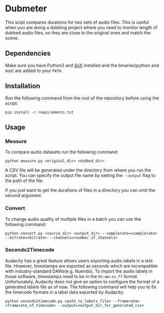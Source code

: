 # Dubmeter

This scipt compares durations for two sets of audio files. This is useful when you are doing a dubbing project where you need to monitor length of dubbed audio files, so they are close to the original ones and match the scene.


## Dependencies

Make sure you have Python3 and [SoX](https://sourceforge.net/projects/sox/files/sox/14.4.2/) installed and the binaries(python and sox) are added to your `PATH`.

## Installation

Run the following command from the root of the repository before using the script:

```
pip install -r requirements.txt
```

## Usage

### Measure

To compare audio datasets run the following command:

```
python measure.py <original_dir> <dubbed_dir>
```

A CSV file will be generated under the directory from where you run the script. You can specify the output file name by setting the `--output` flag to the path of the file.

If you just want to get the durations of files in a directory you can omit the second argument.

### Convert

To change audio quality of multiple files in a batch you can use the following command:

```
python convert.py <source_dir> <output_dir> --samplerate=<samplerate> --bitrate=<bitrate> --channels=<number_of_channels>
```

### Seconds2Timecode

Audacity has a great feature allows users exporting audio labels in a text file.
However, timestamps are exported as seconds which are incompatible with industry-standard DAWs(e.g. Nuendo).
To import the audio labels in those software, timestamps need to be in the `hh:mm:ss:ff` format.
Unfortunately, Audacity does not give an option to configure the format of a generated labels file as of now.
The following command will help you to fix the timecode formats in a label data exported by Audacity:

```
python seconds2timecode.py <path_to_labels_file> --framerate=<framerate_of_timecode> --output=<output_dir_for_generated_csv>
```